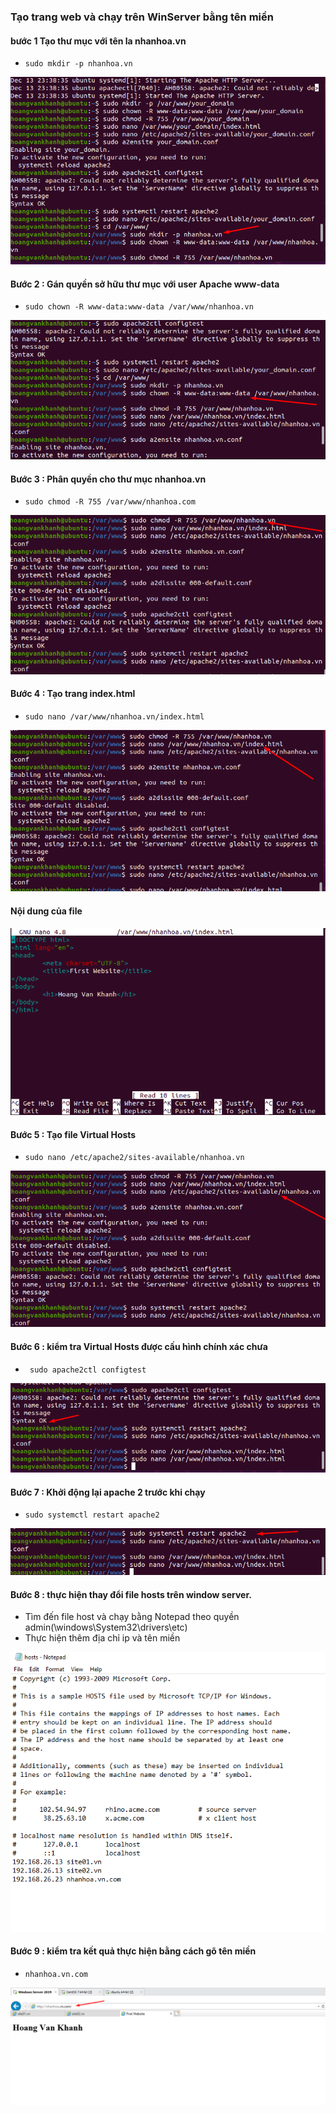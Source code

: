 ### Tạo trang web và chạy trên WinServer bằng tên miền
#### bước 1 Tạo thư mục với tên la nhanhoa.vn
- `sudo mkdir -p nhanhoa.vn`
<img src = "../img/31.png">

#### Bước 2 : Gán quyền sở hữu thư mục với user Apache www-data
- `sudo chown -R www-data:www-data /var/www/nhanhoa.vn`
<img src = "../img/32.png">

#### Bước 3 : Phân quyền cho thư mục nhanhoa.vn
-  `sudo chmod -R 755 /var/www/nhanhoa.com`
<img src = "../img/33.png">

#### Bước 4 : Tạo trang index.html
- `sudo nano /var/www/nhanhoa.vn/index.html`
<img src = "../img/24.png">

#### Nội dung của file 
<img src = "../img/25.png">

#### Bước 5 : Tạo file Virtual Hosts
- `sudo nano /etc/apache2/sites-available/nhanhoa.vn`
<img src = "../img/26.png">

#### Bước 6 : kiểm tra Virtual Hosts được cấu hình chính xác chưa
- ` sudo apache2ctl configtest`
<img src = "../img/27.png">

#### Bước 7 : Khởi động lại apache 2 trước khi chạy 
- ` sudo systemctl restart apache2 `
<img src = "../img/28.png">

#### Bước 8 : thực hiện thay đổi file hosts trên window server.
- Tìm đến file host và chạy bằng Notepad theo quyền admin(\windows\System32\drivers\etc)
- Thực hiện thêm địa chỉ ip và tên miền
<img src = "../img/29.png">


#### Bước 9 : kiểm tra kết quả thực hiện bằng cách gõ tên miền 
- `nhanhoa.vn.com`
<img src = "../img/30.png">
